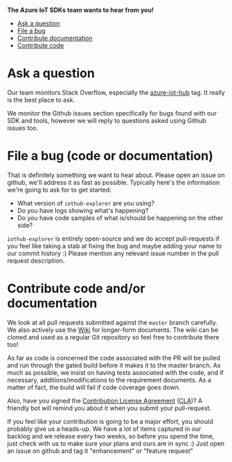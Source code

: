 **The Azure IoT SDKs team wants to hear from you!**

- [Ask a question](#ask-a-question)
- [File a bug](#file-a-bug)
- [Contribute documentation](#contribute-documentation)
- [Contribute code](#contribute-code)

# Ask a question
Our team monitors Stack Overflow, especially the [azure-iot-hub](http://stackoverflow.com/questions/tagged/azure-iot-hub) tag. It really is the best place to ask.

We monitor the Github issues section specifically for bugs found with our SDK and tools, however we will reply to questions asked using Github issues too.

# File a bug (code or documentation)
That is definitely something we want to hear about. Please open an issue on github, we'll address it as fast as possible. Typically here's the information we're going to ask for to get started:
- What version of `iothub-explorer` are you using?
- Do you have logs showing what's happening?
- Do you have code samples of what is/should be happening on the other side?

`iothub-explorer` is entirely open-source and we do accept pull-requests if you feel like taking a stab at fixing the bug and maybe adding your name to our commit history :) Please mention any relevant issue number in the pull request description.

# Contribute code and/or documentation
We look at all pull requests submitted against the `master` branch carefully. We also actively use the [Wiki](https://github.com/Azure/azure-iot-sdk-node/wiki) for longer-form documents. The wiki can be cloned and used as a regular Git repository so feel free to contribute there too!

As far as code is concerned the code associated with the PR will be pulled and run through the gated build before it makes it to the master branch. As much as possible, we insist on having tests associated with the code, and if necessary, additions/modifications to the requirement documents. As a matter of fact, the build will fail if code coverage goes down.

Also, have you signed the [Contribution License Agreement](https://cla.microsoft.com/) ([CLA](https://cla.microsoft.com/))? A friendly bot will remind you about it when you submit your pull-request.

If you feel like your contribution is going to be a major effort, you should probably give us a heads-up. We have a lot of items captured in our backlog and we release every two weeks, so before you spend the time, just check with us to make
sure your plans and ours are in sync :) Just open an issue on github and tag it "enhancement" or "feature request"
